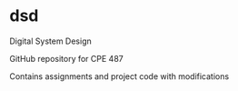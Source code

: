 # dsd
Digital System Design

GitHub repository for CPE 487

Contains assignments and project code with modifications
